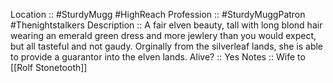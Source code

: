 Location :: #SturdyMugg #HighReach
Profession ::  #SturdyMuggPatron #Thenightstalkers 
Description :: A fair elven beauty, tall with long blond hair wearing an emerald green dress and more jewlery than you would expect, but all tasteful and not gaudy. Orginally from the silverleaf lands, she is able to provide a guarantor into the elven lands. 
Alive? :: Yes
Notes :: Wife to [[Rolf Stonetooth]] 